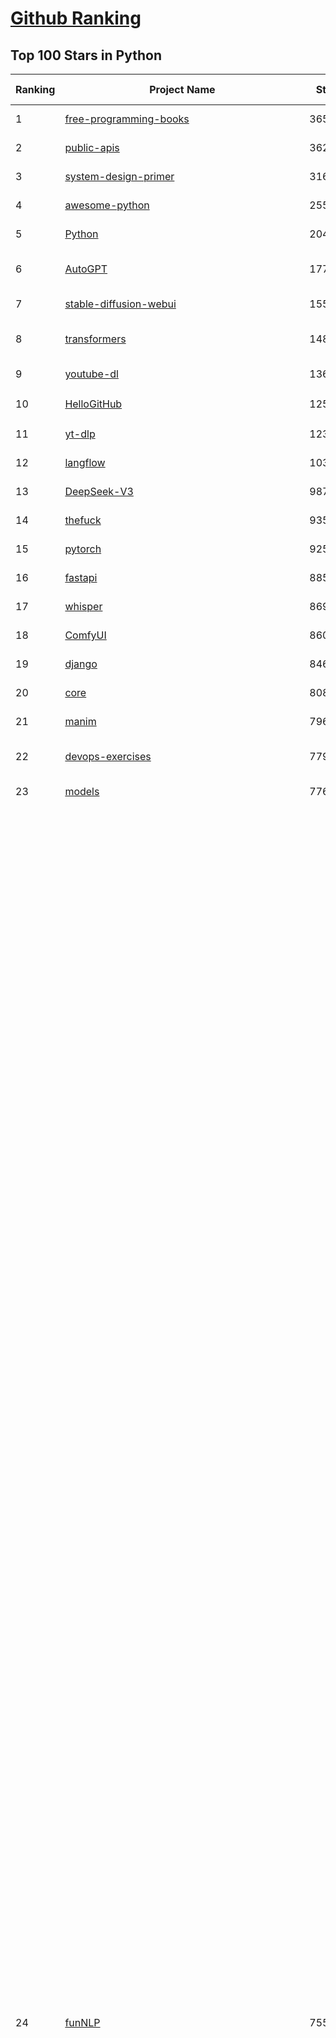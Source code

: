 [Github Ranking](../README.md)
==========

## Top 100 Stars in Python

| Ranking | Project Name | Stars | Forks | Language | Open Issues | Description | Last Commit |
| ------- | ------------ | ----- | ----- | -------- | ----------- | ----------- | ----------- |
| 1 | [free-programming-books](https://github.com/EbookFoundation/free-programming-books) | 365458 | 63923 | Python | 31 | :books: Freely available programming books | 2025-08-17T15:03:15Z |
| 2 | [public-apis](https://github.com/public-apis/public-apis) | 362015 | 37996 | Python | 8 | A collective list of free APIs | 2025-05-20T15:56:34Z |
| 3 | [system-design-primer](https://github.com/donnemartin/system-design-primer) | 316654 | 51870 | Python | 248 | Learn how to design large-scale systems. Prep for the system design interview.  Includes Anki flashcards. | 2025-05-21T11:13:33Z |
| 4 | [awesome-python](https://github.com/vinta/awesome-python) | 255911 | 26156 | Python | 0 | An opinionated list of awesome Python frameworks, libraries, software and resources. | 2025-07-17T16:35:51Z |
| 5 | [Python](https://github.com/TheAlgorithms/Python) | 204218 | 47335 | Python | 76 | All Algorithms implemented in Python | 2025-08-19T14:16:04Z |
| 6 | [AutoGPT](https://github.com/Significant-Gravitas/AutoGPT) | 177949 | 45940 | Python | 162 | AutoGPT is the vision of accessible AI for everyone, to use and to build on. Our mission is to provide the tools, so that you can focus on what matters. | 2025-08-20T18:55:06Z |
| 7 | [stable-diffusion-webui](https://github.com/AUTOMATIC1111/stable-diffusion-webui) | 155780 | 28876 | Python | 2363 | Stable Diffusion web UI | 2025-05-03T06:17:03Z |
| 8 | [transformers](https://github.com/huggingface/transformers) | 148568 | 30107 | Python | 1083 | 🤗 Transformers: the model-definition framework for state-of-the-art machine learning models in text, vision, audio, and multimodal models, for both inference and training.  | 2025-08-20T18:41:06Z |
| 9 | [youtube-dl](https://github.com/ytdl-org/youtube-dl) | 136918 | 10438 | Python | 3643 | Command-line program to download videos from YouTube.com and other video sites | 2025-05-04T11:53:05Z |
| 10 | [HelloGitHub](https://github.com/521xueweihan/HelloGitHub) | 125746 | 10663 | Python | 214 | :octocat: 分享 GitHub 上有趣、入门级的开源项目。Share interesting, entry-level open source projects on GitHub. | 2025-07-30T17:30:00Z |
| 11 | [yt-dlp](https://github.com/yt-dlp/yt-dlp) | 123166 | 9812 | Python | 1596 | A feature-rich command-line audio/video downloader | 2025-08-20T15:44:45Z |
| 12 | [langflow](https://github.com/langflow-ai/langflow) | 103270 | 7384 | Python | 431 | Langflow is a powerful tool for building and deploying AI-powered agents and workflows. | 2025-08-20T18:46:01Z |
| 13 | [DeepSeek-V3](https://github.com/deepseek-ai/DeepSeek-V3) | 98721 | 16079 | Python | 30 | None | 2025-06-27T08:46:37Z |
| 14 | [thefuck](https://github.com/nvbn/thefuck) | 93585 | 3743 | Python | 288 | Magnificent app which corrects your previous console command. | 2024-07-19T14:56:13Z |
| 15 | [pytorch](https://github.com/pytorch/pytorch) | 92541 | 25030 | Python | 15494 | Tensors and Dynamic neural networks in Python with strong GPU acceleration | 2025-08-20T18:57:32Z |
| 16 | [fastapi](https://github.com/fastapi/fastapi) | 88587 | 7750 | Python | 49 | FastAPI framework, high performance, easy to learn, fast to code, ready for production | 2025-08-20T09:12:14Z |
| 17 | [whisper](https://github.com/openai/whisper) | 86962 | 10725 | Python | 0 | Robust Speech Recognition via Large-Scale Weak Supervision | 2025-08-18T15:03:07Z |
| 18 | [ComfyUI](https://github.com/comfyanonymous/ComfyUI) | 86069 | 9540 | Python | 2510 | The most powerful and modular diffusion model GUI, api and backend with a graph/nodes interface. | 2025-08-20T07:33:10Z |
| 19 | [django](https://github.com/django/django) | 84632 | 32834 | Python | 0 | The Web framework for perfectionists with deadlines. | 2025-08-20T08:29:07Z |
| 20 | [core](https://github.com/home-assistant/core) | 80835 | 34734 | Python | 2374 | :house_with_garden: Open source home automation that puts local control and privacy first. | 2025-08-20T18:41:07Z |
| 21 | [manim](https://github.com/3b1b/manim) | 79652 | 6838 | Python | 451 | Animation engine for explanatory math videos | 2025-06-14T15:50:43Z |
| 22 | [devops-exercises](https://github.com/bregman-arie/devops-exercises) | 77998 | 17496 | Python | 35 | Linux, Jenkins, AWS, SRE, Prometheus, Docker, Python, Ansible, Git, Kubernetes, Terraform, OpenStack, SQL, NoSQL, Azure, GCP, DNS, Elastic, Network, Virtualization. DevOps Interview Questions | 2025-08-07T17:27:38Z |
| 23 | [models](https://github.com/tensorflow/models) | 77622 | 45510 | Python | 1076 | Models and examples built with TensorFlow | 2025-08-14T21:55:50Z |
| 24 | [funNLP](https://github.com/fighting41love/funNLP) | 75562 | 14963 | Python | 34 | 中英文敏感词、语言检测、中外手机/电话归属地/运营商查询、名字推断性别、手机号抽取、身份证抽取、邮箱抽取、中日文人名库、中文缩写库、拆字词典、词汇情感值、停用词、反动词表、暴恐词表、繁简体转换、英文模拟中文发音、汪峰歌词生成器、职业名称词库、同义词库、反义词库、否定词库、汽车品牌词库、汽车零件词库、连续英文切割、各种中文词向量、公司名字大全、古诗词库、IT词库、财经词库、成语词库、地名词库、历史名人词库、诗词词库、医学词库、饮食词库、法律词库、汽车词库、动物词库、中文聊天语料、中文谣言数据、百度中文问答数据集、句子相似度匹配算法集合、bert资源、文本生成&摘要相关工具、cocoNLP信息抽取工具、国内电话号码正则匹配、清华大学XLORE:中英文跨语言百科知识图谱、清华大学人工智能技术系列报告、自然语言生成、NLU太难了系列、自动对联数据及机器人、用户名黑名单列表、罪名法务名词及分类模型、微信公众号语料、cs224n深度学习自然语言处理课程、中文手写汉字识别、中文自然语言处理 语料/数据集、变量命名神器、分词语料库+代码、任务型对话英文数据集、ASR 语音数据集 + 基于深度学习的中文语音识别系统、笑声检测器、Microsoft多语言数字/单位/如日期时间识别包、中华新华字典数据库及api(包括常用歇后语、成语、词语和汉字)、文档图谱自动生成、SpaCy 中文模型、Common Voice语音识别数据集新版、神经网络关系抽取、基于bert的命名实体识别、关键词(Keyphrase)抽取包pke、基于医疗领域知识图谱的问答系统、基于依存句法与语义角色标注的事件三元组抽取、依存句法分析4万句高质量标注数据、cnocr：用来做中文OCR的Python3包、中文人物关系知识图谱项目、中文nlp竞赛项目及代码汇总、中文字符数据、speech-aligner: 从“人声语音”及其“语言文本”产生音素级别时间对齐标注的工具、AmpliGraph: 知识图谱表示学习(Python)库：知识图谱概念链接预测、Scattertext 文本可视化(python)、语言/知识表示工具：BERT & ERNIE、中文对比英文自然语言处理NLP的区别综述、Synonyms中文近义词工具包、HarvestText领域自适应文本挖掘工具（新词发现-情感分析-实体链接等）、word2word：(Python)方便易用的多语言词-词对集：62种语言/3,564个多语言对、语音识别语料生成工具：从具有音频/字幕的在线视频创建自动语音识别(ASR)语料库、构建医疗实体识别的模型（包含词典和语料标注）、单文档非监督的关键词抽取、Kashgari中使用gpt-2语言模型、开源的金融投资数据提取工具、文本自动摘要库TextTeaser: 仅支持英文、人民日报语料处理工具集、一些关于自然语言的基本模型、基于14W歌曲知识库的问答尝试--功能包括歌词接龙and已知歌词找歌曲以及歌曲歌手歌词三角关系的问答、基于Siamese bilstm模型的相似句子判定模型并提供训练数据集和测试数据集、用Transformer编解码模型实现的根据Hacker News文章标题自动生成评论、用BERT进行序列标记和文本分类的模板代码、LitBank：NLP数据集——支持自然语言处理和计算人文学科任务的100部带标记英文小说语料、百度开源的基准信息抽取系统、虚假新闻数据集、Facebook: LAMA语言模型分析，提供Transformer-XL/BERT/ELMo/GPT预训练语言模型的统一访问接口、CommonsenseQA：面向常识的英文QA挑战、中文知识图谱资料、数据及工具、各大公司内部里大牛分享的技术文档 PDF 或者 PPT、自然语言生成SQL语句（英文）、中文NLP数据增强（EDA）工具、英文NLP数据增强工具 、基于医药知识图谱的智能问答系统、京东商品知识图谱、基于mongodb存储的军事领域知识图谱问答项目、基于远监督的中文关系抽取、语音情感分析、中文ULMFiT-情感分析-文本分类-语料及模型、一个拍照做题程序、世界各国大规模人名库、一个利用有趣中文语料库 qingyun 训练出来的中文聊天机器人、中文聊天机器人seqGAN、省市区镇行政区划数据带拼音标注、教育行业新闻语料库包含自动文摘功能、开放了对话机器人-知识图谱-语义理解-自然语言处理工具及数据、中文知识图谱：基于百度百科中文页面-抽取三元组信息-构建中文知识图谱、masr: 中文语音识别-提供预训练模型-高识别率、Python音频数据增广库、中文全词覆盖BERT及两份阅读理解数据、ConvLab：开源多域端到端对话系统平台、中文自然语言处理数据集、基于最新版本rasa搭建的对话系统、基于TensorFlow和BERT的管道式实体及关系抽取、一个小型的证券知识图谱/知识库、复盘所有NLP比赛的TOP方案、OpenCLaP：多领域开源中文预训练语言模型仓库、UER：基于不同语料+编码器+目标任务的中文预训练模型仓库、中文自然语言处理向量合集、基于金融-司法领域(兼有闲聊性质)的聊天机器人、g2pC：基于上下文的汉语读音自动标记模块、Zincbase 知识图谱构建工具包、诗歌质量评价/细粒度情感诗歌语料库、快速转化「中文数字」和「阿拉伯数字」、百度知道问答语料库、基于知识图谱的问答系统、jieba_fast 加速版的jieba、正则表达式教程、中文阅读理解数据集、基于BERT等最新语言模型的抽取式摘要提取、Python利用深度学习进行文本摘要的综合指南、知识图谱深度学习相关资料整理、维基大规模平行文本语料、StanfordNLP 0.2.0：纯Python版自然语言处理包、NeuralNLP-NeuralClassifier：腾讯开源深度学习文本分类工具、端到端的封闭域对话系统、中文命名实体识别：NeuroNER vs. BertNER、新闻事件线索抽取、2019年百度的三元组抽取比赛：“科学空间队”源码、基于依存句法的开放域文本知识三元组抽取和知识库构建、中文的GPT2训练代码、ML-NLP - 机器学习(Machine Learning)NLP面试中常考到的知识点和代码实现、nlp4han:中文自然语言处理工具集(断句/分词/词性标注/组块/句法分析/语义分析/NER/N元语法/HMM/代词消解/情感分析/拼写检查、XLM：Facebook的跨语言预训练语言模型、用基于BERT的微调和特征提取方法来进行知识图谱百度百科人物词条属性抽取、中文自然语言处理相关的开放任务-数据集-当前最佳结果、CoupletAI - 基于CNN+Bi-LSTM+Attention 的自动对对联系统、抽象知识图谱、MiningZhiDaoQACorpus - 580万百度知道问答数据挖掘项目、brat rapid annotation tool: 序列标注工具、大规模中文知识图谱数据：1.4亿实体、数据增强在机器翻译及其他nlp任务中的应用及效果、allennlp阅读理解:支持多种数据和模型、PDF表格数据提取工具 、 Graphbrain：AI开源软件库和科研工具，目的是促进自动意义提取和文本理解以及知识的探索和推断、简历自动筛选系统、基于命名实体识别的简历自动摘要、中文语言理解测评基准，包括代表性的数据集&基准模型&语料库&排行榜、树洞 OCR 文字识别 、从包含表格的扫描图片中识别表格和文字、语声迁移、Python口语自然语言处理工具集(英文)、 similarity：相似度计算工具包，java编写、海量中文预训练ALBERT模型 、Transformers 2.0 、基于大规模音频数据集Audioset的音频增强 、Poplar：网页版自然语言标注工具、图片文字去除，可用于漫画翻译 、186种语言的数字叫法库、Amazon发布基于知识的人-人开放领域对话数据集 、中文文本纠错模块代码、繁简体转换 、 Python实现的多种文本可读性评价指标、类似于人名/地名/组织机构名的命名体识别数据集 、东南大学《知识图谱》研究生课程(资料)、. 英文拼写检查库 、 wwsearch是企业微信后台自研的全文检索引擎、CHAMELEON：深度学习新闻推荐系统元架构 、 8篇论文梳理BERT相关模型进展与反思、DocSearch：免费文档搜索引擎、 LIDA：轻量交互式对话标注工具 、aili - the fastest in-memory index in the East 东半球最快并发索引 、知识图谱车音工作项目、自然语言生成资源大全 、中日韩分词库mecab的Python接口库、中文文本摘要/关键词提取、汉字字符特征提取器 (featurizer)，提取汉字的特征（发音特征、字形特征）用做深度学习的特征、中文生成任务基准测评 、中文缩写数据集、中文任务基准测评 - 代表性的数据集-基准(预训练)模型-语料库-baseline-工具包-排行榜、PySS3：面向可解释AI的SS3文本分类器机器可视化工具 、中文NLP数据集列表、COPE - 格律诗编辑程序、doccano：基于网页的开源协同多语言文本标注工具 、PreNLP：自然语言预处理库、简单的简历解析器，用来从简历中提取关键信息、用于中文闲聊的GPT2模型：GPT2-chitchat、基于检索聊天机器人多轮响应选择相关资源列表(Leaderboards、Datasets、Papers)、(Colab)抽象文本摘要实现集锦(教程 、词语拼音数据、高效模糊搜索工具、NLP数据增广资源集、微软对话机器人框架 、 GitHub Typo Corpus：大规模GitHub多语言拼写错误/语法错误数据集、TextCluster：短文本聚类预处理模块 Short text cluster、面向语音识别的中文文本规范化、BLINK：最先进的实体链接库、BertPunc：基于BERT的最先进标点修复模型、Tokenizer：快速、可定制的文本词条化库、中文语言理解测评基准，包括代表性的数据集、基准(预训练)模型、语料库、排行榜、spaCy 医学文本挖掘与信息提取 、 NLP任务示例项目代码集、 python拼写检查库、chatbot-list - 行业内关于智能客服、聊天机器人的应用和架构、算法分享和介绍、语音质量评价指标(MOSNet, BSSEval, STOI, PESQ, SRMR)、 用138GB语料训练的法文RoBERTa预训练语言模型 、BERT-NER-Pytorch：三种不同模式的BERT中文NER实验、无道词典 - 有道词典的命令行版本，支持英汉互查和在线查询、2019年NLP亮点回顾、 Chinese medical dialogue data 中文医疗对话数据集 、最好的汉字数字(中文数字)-阿拉伯数字转换工具、 基于百科知识库的中文词语多词义/义项获取与特定句子词语语义消歧、awesome-nlp-sentiment-analysis - 情感分析、情绪原因识别、评价对象和评价词抽取、LineFlow：面向所有深度学习框架的NLP数据高效加载器、中文医学NLP公开资源整理 、MedQuAD：(英文)医学问答数据集、将自然语言数字串解析转换为整数和浮点数、Transfer Learning in Natural Language Processing (NLP) 、面向语音识别的中文/英文发音辞典、Tokenizers：注重性能与多功能性的最先进分词器、CLUENER 细粒度命名实体识别 Fine Grained Named Entity Recognition、 基于BERT的中文命名实体识别、中文谣言数据库、NLP数据集/基准任务大列表、nlp相关的一些论文及代码, 包括主题模型、词向量(Word Embedding)、命名实体识别(NER)、文本分类(Text Classificatin)、文本生成(Text Generation)、文本相似性(Text Similarity)计算等，涉及到各种与nlp相关的算法，基于keras和tensorflow 、Python文本挖掘/NLP实战示例、 Blackstone：面向非结构化法律文本的spaCy pipeline和NLP模型通过同义词替换实现文本“变脸” 、中文 预训练 ELECTREA 模型: 基于对抗学习 pretrain Chinese Model 、albert-chinese-ner - 用预训练语言模型ALBERT做中文NER 、基于GPT2的特定主题文本生成/文本增广、开源预训练语言模型合集、多语言句向量包、编码、标记和实现：一种可控高效的文本生成方法、 英文脏话大列表 、attnvis：GPT2、BERT等transformer语言模型注意力交互可视化、CoVoST：Facebook发布的多语种语音-文本翻译语料库，包括11种语言(法语、德语、荷兰语、俄语、西班牙语、意大利语、土耳其语、波斯语、瑞典语、蒙古语和中文)的语音、文字转录及英文译文、Jiagu自然语言处理工具 - 以BiLSTM等模型为基础，提供知识图谱关系抽取 中文分词 词性标注 命名实体识别 情感分析 新词发现 关键词 文本摘要 文本聚类等功能、用unet实现对文档表格的自动检测，表格重建、NLP事件提取文献资源列表 、 金融领域自然语言处理研究资源大列表、CLUEDatasetSearch - 中英文NLP数据集：搜索所有中文NLP数据集，附常用英文NLP数据集 、medical_NER - 中文医学知识图谱命名实体识别 、(哈佛)讲因果推理的免费书、知识图谱相关学习资料/数据集/工具资源大列表、Forte：灵活强大的自然语言处理pipeline工具集 、Python字符串相似性算法库、PyLaia：面向手写文档分析的深度学习工具包、TextFooler：针对文本分类/推理的对抗文本生成模块、Haystack：灵活、强大的可扩展问答(QA)框架、中文关键短语抽取工具 | 2024-05-10T07:38:24Z |
| 25 | [Deep-Live-Cam](https://github.com/hacksider/Deep-Live-Cam) | 72610 | 10487 | Python | 69 | real time face swap and one-click video deepfake with only a single image | 2025-08-11T13:37:45Z |
| 26 | [markitdown](https://github.com/microsoft/markitdown) | 72065 | 3927 | Python | 254 | Python tool for converting files and office documents to Markdown. | 2025-08-11T21:41:01Z |
| 27 | [d2l-zh](https://github.com/d2l-ai/d2l-zh) | 71813 | 11812 | Python | 0 | 《动手学深度学习》：面向中文读者、能运行、可讨论。中英文版被70多个国家的500多所大学用于教学。 | 2024-07-30T09:32:19Z |
| 28 | [screenshot-to-code](https://github.com/abi/screenshot-to-code) | 70764 | 8761 | Python | 104 | Drop in a screenshot and convert it to clean code (HTML/Tailwind/React/Vue) | 2025-07-27T20:51:24Z |
| 29 | [flask](https://github.com/pallets/flask) | 70196 | 16524 | Python | 1 | The Python micro framework for building web applications. | 2025-08-19T21:10:21Z |
| 30 | [awesome-machine-learning](https://github.com/josephmisiti/awesome-machine-learning) | 69383 | 15051 | Python | 0 | A curated list of awesome Machine Learning frameworks, libraries and software. | 2025-08-13T18:34:54Z |
| 31 | [PayloadsAllTheThings](https://github.com/swisskyrepo/PayloadsAllTheThings) | 69325 | 15823 | Python | 0 | A list of useful payloads and bypass for Web Application Security and Pentest/CTF | 2025-08-14T09:11:08Z |
| 32 | [gpt_academic](https://github.com/binary-husky/gpt_academic) | 69137 | 8366 | Python | 263 | 为GPT/GLM等LLM大语言模型提供实用化交互接口，特别优化论文阅读/润色/写作体验，模块化设计，支持自定义快捷按钮&函数插件，支持Python和C++等项目剖析&自译解功能，PDF/LaTex论文翻译&总结功能，支持并行问询多种LLM模型，支持chatglm3等本地模型。接入通义千问, deepseekcoder, 讯飞星火, 文心一言, llama2, rwkv, claude2, moss等。 | 2025-07-31T14:22:25Z |
| 33 | [cpython](https://github.com/python/cpython) | 68461 | 32671 | Python | 7238 | The Python programming language | 2025-08-20T17:19:45Z |
| 34 | [browser-use](https://github.com/browser-use/browser-use) | 68184 | 7895 | Python | 506 | 🌐 Make websites accessible for AI agents. Automate tasks online with ease. | 2025-08-20T17:16:44Z |
| 35 | [sherlock](https://github.com/sherlock-project/sherlock) | 68105 | 7860 | Python | 104 | Hunt down social media accounts by username across social networks | 2025-05-06T09:55:10Z |
| 36 | [new-pac](https://github.com/Alvin9999/new-pac) | 67208 | 10271 | Python | 436 | 翻墙-科学上网、自由上网、免费科学上网、免费翻墙、fanqiang、油管youtube/视频下载、软件、VPN、一键翻墙浏览器，vps一键搭建翻墙服务器脚本/教程，免费shadowsocks/ss/ssr/v2ray/goflyway账号/节点，翻墙梯子，电脑、手机、iOS、安卓、windows、Mac、Linux、路由器翻墙、科学上网、youtube视频下载、youtube油管镜像/免翻墙网站、美区apple id共享账号、翻墙-科学上网-梯子 | 2025-08-20T19:01:50Z |
| 37 | [ansible](https://github.com/ansible/ansible) | 65976 | 24056 | Python | 550 | Ansible is a radically simple IT automation platform that makes your applications and systems easier to deploy and maintain. Automate everything from code deployment to network configuration to cloud management, in a language that approaches plain English, using SSH, with no agents to install on remote systems. https://docs.ansible.com. | 2025-08-19T15:29:50Z |
| 38 | [gpt4free](https://github.com/xtekky/gpt4free) | 64985 | 13691 | Python | 7 | The official gpt4free repository \| various collection of powerful language models \| o4, o3 and deepseek r1, gpt-4.1, gemini 2.5 | 2025-08-20T10:27:58Z |
| 39 | [keras](https://github.com/keras-team/keras) | 63351 | 19613 | Python | 232 | Deep Learning for humans | 2025-08-20T18:27:42Z |
| 40 | [scikit-learn](https://github.com/scikit-learn/scikit-learn) | 63080 | 26161 | Python | 1583 | scikit-learn: machine learning in Python | 2025-08-20T15:08:21Z |
| 41 | [annotated_deep_learning_paper_implementations](https://github.com/labmlai/annotated_deep_learning_paper_implementations) | 62638 | 6352 | Python | 24 | 🧑‍🏫 60+ Implementations/tutorials of deep learning papers with side-by-side notes 📝; including transformers (original, xl, switch, feedback, vit, ...), optimizers (adam, adabelief, sophia, ...), gans(cyclegan, stylegan2, ...), 🎮 reinforcement learning (ppo, dqn), capsnet, distillation, ... 🧠 | 2025-08-12T06:41:39Z |
| 42 | [OpenHands](https://github.com/All-Hands-AI/OpenHands) | 62336 | 7441 | Python | 334 | 🙌 OpenHands: Code Less, Make More | 2025-08-20T18:52:31Z |
| 43 | [awesome-llm-apps](https://github.com/Shubhamsaboo/awesome-llm-apps) | 60622 | 7288 | Python | 5 | Collection of awesome LLM apps with AI Agents and RAG using OpenAI, Anthropic, Gemini and opensource models. | 2025-08-18T02:24:57Z |
| 44 | [open-interpreter](https://github.com/openinterpreter/open-interpreter) | 60318 | 5159 | Python | 228 | A natural language interface for computers | 2025-08-06T17:38:07Z |
| 45 | [localstack](https://github.com/localstack/localstack) | 60186 | 4230 | Python | 239 | 💻 A fully functional local AWS cloud stack. Develop and test your cloud & Serverless apps offline | 2025-08-20T15:44:18Z |
| 46 | [llama](https://github.com/meta-llama/llama) | 58662 | 9801 | Python | 444 | Inference code for Llama models | 2025-01-26T21:42:26Z |
| 47 | [scrapy](https://github.com/scrapy/scrapy) | 57997 | 11014 | Python | 465 | Scrapy, a fast high-level web crawling & scraping framework for Python. | 2025-08-20T07:52:22Z |
| 48 | [MetaGPT](https://github.com/FoundationAgents/MetaGPT) | 57983 | 6968 | Python | 12 | 🌟 The Multi-Agent Framework: First AI Software Company, Towards Natural Language Programming | 2025-06-30T11:45:55Z |
| 49 | [LLaMA-Factory](https://github.com/hiyouga/LLaMA-Factory) | 56492 | 6924 | Python | 584 | Unified Efficient Fine-Tuning of 100+ LLMs & VLMs (ACL 2024) | 2025-08-20T15:52:51Z |
| 50 | [private-gpt](https://github.com/zylon-ai/private-gpt) | 56488 | 7578 | Python | 252 | Interact with your documents using the power of GPT, 100% privately, no data leaks | 2024-11-13T19:30:32Z |
| 51 | [you-get](https://github.com/soimort/you-get) | 56344 | 9799 | Python | 0 | :arrow_double_down: Dumb downloader that scrapes the web | 2025-04-27T15:33:25Z |
| 52 | [openpilot](https://github.com/commaai/openpilot) | 55845 | 10057 | Python | 128 | openpilot is an operating system for robotics. Currently, it upgrades the driver assistance system on 300+ supported cars. | 2025-08-20T18:09:13Z |
| 53 | [vllm](https://github.com/vllm-project/vllm) | 55840 | 9524 | Python | 1816 | A high-throughput and memory-efficient inference and serving engine for LLMs | 2025-08-20T18:15:19Z |
| 54 | [face_recognition](https://github.com/ageitgey/face_recognition) | 55282 | 13661 | Python | 775 | The world's simplest facial recognition api for Python and the command line | 2024-08-21T06:22:36Z |
| 55 | [yolov5](https://github.com/ultralytics/yolov5) | 55051 | 17150 | Python | 257 | YOLOv5 🚀 in PyTorch > ONNX > CoreML > TFLite | 2025-08-18T06:55:17Z |
| 56 | [Real-Time-Voice-Cloning](https://github.com/CorentinJ/Real-Time-Voice-Cloning) | 54883 | 9057 | Python | 205 | Clone a voice in 5 seconds to generate arbitrary speech in real-time | 2025-05-30T11:41:05Z |
| 57 | [gpt-engineer](https://github.com/AntonOsika/gpt-engineer) | 54745 | 7265 | Python | 31 | CLI platform to experiment with codegen. Precursor to: https://lovable.dev | 2025-05-14T10:15:10Z |
| 58 | [faceswap](https://github.com/deepfakes/faceswap) | 54429 | 13426 | Python | 34 | Deepfakes Software For All | 2025-07-11T17:20:12Z |
| 59 | [rich](https://github.com/Textualize/rich) | 53389 | 1871 | Python | 207 | Rich is a Python library for rich text and beautiful formatting in the terminal. | 2025-08-13T10:52:09Z |
| 60 | [hackingtool](https://github.com/Z4nzu/hackingtool) | 53320 | 5763 | Python | 52 | ALL IN ONE Hacking Tool For Hackers | 2025-03-03T15:17:19Z |
| 61 | [requests](https://github.com/psf/requests) | 53193 | 9524 | Python | 199 | A simple, yet elegant, HTTP library. | 2025-08-18T20:33:27Z |
| 62 | [PaddleOCR](https://github.com/PaddlePaddle/PaddleOCR) | 52820 | 8528 | Python | 139 | Awesome multilingual OCR and Document Parsing toolkits based on PaddlePaddle (practical ultra lightweight OCR system, support 80+ languages recognition, provide data annotation and synthesis tools, support training and deployment among server, mobile, embedded and IoT devices) | 2025-08-20T15:37:29Z |
| 63 | [crawl4ai](https://github.com/unclecode/crawl4ai) | 51264 | 5078 | Python | 146 | 🚀🤖 Crawl4AI: Open-source LLM Friendly Web Crawler & Scraper. Don't be shy, join here: https://discord.gg/jP8KfhDhyN | 2025-08-20T11:06:04Z |
| 64 | [OpenBB](https://github.com/OpenBB-finance/OpenBB) | 50738 | 4748 | Python | 39 | Financial data platform for analysts, quants and AI agents. | 2025-08-20T03:18:48Z |
| 65 | [grok-1](https://github.com/xai-org/grok-1) | 50411 | 8355 | Python | 0 | Grok open release | 2024-08-30T04:17:25Z |
| 66 | [GPT-SoVITS](https://github.com/RVC-Boss/GPT-SoVITS) | 50185 | 5510 | Python | 714 | 1 min voice data can also be used to train a good TTS model! (few shot voice cloning) | 2025-08-02T09:47:15Z |
| 67 | [OpenManus](https://github.com/FoundationAgents/OpenManus) | 49107 | 8607 | Python | 393 | No fortress, purely open ground.  OpenManus is Coming. | 2025-08-18T13:56:34Z |
| 68 | [autogen](https://github.com/microsoft/autogen) | 48911 | 7465 | Python | 394 | A programming framework for agentic AI 🤖 PyPi: autogen-agentchat Discord: https://aka.ms/autogen-discord Office Hour: https://aka.ms/autogen-officehour | 2025-08-20T06:43:11Z |
| 69 | [30-Days-Of-Python](https://github.com/Asabeneh/30-Days-Of-Python) | 48653 | 9303 | Python | 56 | 30 days of Python programming challenge is a step-by-step guide to learn the Python programming language in 30 days. This challenge may take more than100 days, follow your own pace.  These videos may help too: https://www.youtube.com/channel/UC7PNRuno1rzYPb1xLa4yktw | 2025-06-04T21:49:56Z |
| 70 | [professional-programming](https://github.com/charlax/professional-programming) | 47945 | 3817 | Python | 0 | A collection of learning resources for curious software engineers | 2025-08-10T22:03:37Z |
| 71 | [big-list-of-naughty-strings](https://github.com/minimaxir/big-list-of-naughty-strings) | 47384 | 2157 | Python | 69 | The Big List of Naughty Strings is a list of strings which have a high probability of causing issues when used as user-input data. | 2024-04-18T03:26:59Z |
| 72 | [pandas](https://github.com/pandas-dev/pandas) | 46345 | 18836 | Python | 3584 | Flexible and powerful data analysis / manipulation library for Python, providing labeled data structures similar to R data.frame objects, statistical functions, and much more | 2025-08-20T17:03:42Z |
| 73 | [Fooocus](https://github.com/lllyasviel/Fooocus) | 46041 | 7383 | Python | 211 | Focus on prompting and generating | 2025-01-24T10:55:35Z |
| 74 | [odoo](https://github.com/odoo/odoo) | 45134 | 29156 | Python | 3289 | Odoo. Open Source Apps To Grow Your Business. | 2025-08-20T18:32:17Z |
| 75 | [text-generation-webui](https://github.com/oobabooga/text-generation-webui) | 44748 | 5762 | Python | 2574 | LLM UI with advanced features, easy setup, and multiple backend support. | 2025-08-19T14:52:49Z |
| 76 | [ultralytics](https://github.com/ultralytics/ultralytics) | 44590 | 8722 | Python | 251 | Ultralytics YOLO 🚀 | 2025-08-20T18:36:42Z |
| 77 | [unsloth](https://github.com/unslothai/unsloth) | 44404 | 3595 | Python | 714 | Fine-tuning & Reinforcement Learning for LLMs. 🦥 Train OpenAI gpt-oss, Qwen3, Llama 4, DeepSeek-R1, Gemma 3, TTS 2x faster with 70% less VRAM. | 2025-08-20T14:41:03Z |
| 78 | [llama_index](https://github.com/run-llama/llama_index) | 43798 | 6297 | Python | 220 | LlamaIndex is the leading framework for building LLM-powered agents over your data. | 2025-08-20T18:57:45Z |
| 79 | [nanoGPT](https://github.com/karpathy/nanoGPT) | 43717 | 7388 | Python | 228 | The simplest, fastest repository for training/finetuning medium-sized GPTs. | 2024-12-09T23:53:04Z |
| 80 | [MinerU](https://github.com/opendatalab/MinerU) | 42228 | 3466 | Python | 130 | A high-quality tool for convert PDF to Markdown and JSON.一站式开源高质量数据提取工具，将PDF转换成Markdown和JSON格式。 | 2025-08-19T06:46:02Z |
| 81 | [TTS](https://github.com/coqui-ai/TTS) | 42151 | 5518 | Python | 4 | 🐸💬 - a deep learning toolkit for Text-to-Speech, battle-tested in research and production | 2024-08-16T12:07:14Z |
| 82 | [python-patterns](https://github.com/faif/python-patterns) | 41964 | 7039 | Python | 10 | A collection of design patterns/idioms in Python | 2025-07-19T00:16:40Z |
| 83 | [sentry](https://github.com/getsentry/sentry) | 41776 | 4413 | Python | 2147 | Developer-first error tracking and performance monitoring | 2025-08-20T19:02:53Z |
| 84 | [airflow](https://github.com/apache/airflow) | 41652 | 15470 | Python | 1289 | Apache Airflow - A platform to programmatically author, schedule, and monitor workflows | 2025-08-20T18:48:34Z |
| 85 | [stablediffusion](https://github.com/Stability-AI/stablediffusion) | 41592 | 5309 | Python | 248 | High-Resolution Image Synthesis with Latent Diffusion Models | 2025-06-25T14:18:37Z |
| 86 | [freqtrade](https://github.com/freqtrade/freqtrade) | 41524 | 8453 | Python | 27 | Free, open source crypto trading bot | 2025-08-20T04:45:37Z |
| 87 | [diagrams](https://github.com/mingrammer/diagrams) | 41351 | 2656 | Python | 310 | :art: Diagram as Code for prototyping cloud system architectures | 2025-08-18T15:20:34Z |
| 88 | [ailearning](https://github.com/apachecn/ailearning) | 41284 | 11576 | Python | 3 | AiLearning：数据分析+机器学习实战+线性代数+PyTorch+NLTK+TF2 | 2024-11-12T16:21:55Z |
| 89 | [ChatGLM-6B](https://github.com/zai-org/ChatGLM-6B) | 41110 | 5212 | Python | 557 | ChatGLM-6B: An Open Bilingual Dialogue Language Model \| 开源双语对话语言模型 | 2024-06-27T04:05:25Z |
| 90 | [ColossalAI](https://github.com/hpcaitech/ColossalAI) | 41099 | 4525 | Python | 427 | Making large AI models cheaper, faster and more accessible | 2025-08-18T09:10:00Z |
| 91 | [streamlit](https://github.com/streamlit/streamlit) | 40990 | 3661 | Python | 1106 | Streamlit — A faster way to build and share data apps. | 2025-08-20T18:33:03Z |
| 92 | [black](https://github.com/psf/black) | 40821 | 2613 | Python | 329 | The uncompromising Python code formatter | 2025-08-19T12:31:01Z |
| 93 | [mitmproxy](https://github.com/mitmproxy/mitmproxy) | 40225 | 4277 | Python | 331 | An interactive TLS-capable intercepting HTTP proxy for penetration testers and software developers. | 2025-08-19T21:04:35Z |
| 94 | [cheat.sh](https://github.com/chubin/cheat.sh) | 39922 | 1849 | Python | 125 | the only cheat sheet you need | 2025-08-08T05:15:06Z |
| 95 | [DeepSpeed](https://github.com/deepspeedai/DeepSpeed) | 39803 | 4524 | Python | 1094 | DeepSpeed is a deep learning optimization library that makes distributed training and inference easy, efficient, and effective. | 2025-08-19T00:30:56Z |
| 96 | [gradio](https://github.com/gradio-app/gradio) | 39537 | 3029 | Python | 432 | Build and share delightful machine learning apps, all in Python. 🌟 Star to support our work! | 2025-08-20T17:52:16Z |
| 97 | [ai-hedge-fund](https://github.com/virattt/ai-hedge-fund) | 39440 | 6945 | Python | 19 | An AI Hedge Fund Team | 2025-08-11T21:47:04Z |
| 98 | [bert](https://github.com/google-research/bert) | 39437 | 9700 | Python | 790 | TensorFlow code and pre-trained models for BERT | 2024-07-23T23:39:41Z |
| 99 | [MoneyPrinterTurbo](https://github.com/harry0703/MoneyPrinterTurbo) | 39314 | 5690 | Python | 180 | 利用AI大模型，一键生成高清短视频 Generate short videos with one click using AI LLM. | 2025-06-11T06:34:54Z |
| 100 | [Deep-Learning-Papers-Reading-Roadmap](https://github.com/floodsung/Deep-Learning-Papers-Reading-Roadmap) | 39227 | 7348 | Python | 52 | Deep Learning papers reading roadmap for anyone who are eager to learn this amazing tech! | 2022-11-27T13:18:32Z |

